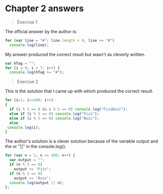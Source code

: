
# Chapter 2 answers

>Exercise 1

The official answer by the author is:

```javascript
for (var line = "#"; line.length < 8; line += "#")
  console.log(line);
  ```
  
  My answer produced the correct result but wasn't as cleverly written.
  
  ```javascript
var hTag = "";
for (i = 0; i < 7; i++) {
    console.log(hTag += "#"); 
  ```

>Exercise 2

This is the solution that I came up with which produced the correct result.

```Javascript
for (i=1; i<=100; i++)
{
  if (i % 3 == 0 && i % 5 == 0) console.log("FizzBuzz");
  else if (i % 3 == 0) console.log("Fizz");
  else if (i % 5 == 0) console.log("Buzz");
  else
 console.log(i); 
}
```
The author's solution is a clever solution because of the variable output and the or "||" in the console.log().

```Javascript
for (var n = 1; n <= 100; n++) {
  var output = "";
  if (n % 3 == 0)
    output += "Fizz";
  if (n % 5 == 0)
    output += "Buzz";
  console.log(output || n);
};
```

